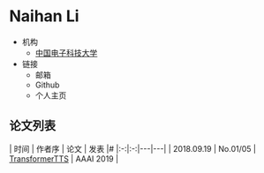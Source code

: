 # Naihan Li

- 机构
  - [中国电子科技大学](../Institutions/CHN-UESTC_电子科技大学.md)
- 链接
  - 邮箱
  - Github
  - 个人主页

## 论文列表

| 时间 | 作者序 | 论文 | 发表 |#
|:-:|:-:|---|---|
| 2018.09.19 | No.01/05 | [TransformerTTS](../Models/TTS2_Acoustic/2018.09.19_TransformerTTS.md) | AAAI 2019 |